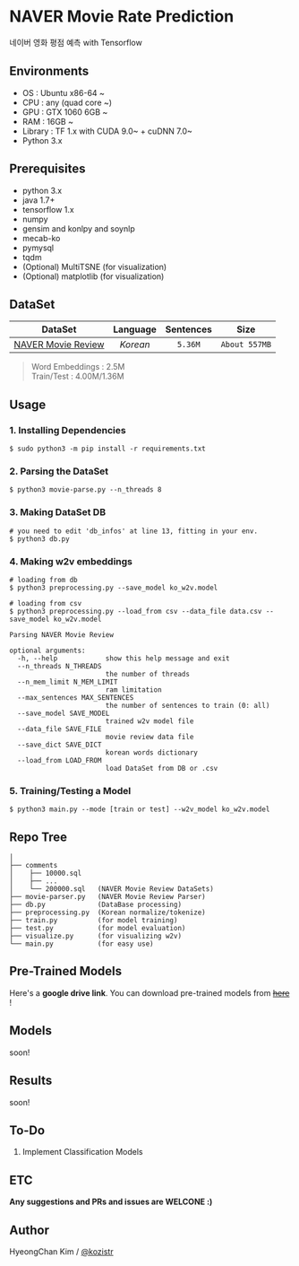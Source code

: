 # NAVER Movie Rate Prediction
네이버 영화 평점 예측 with Tensorflow

## Environments
* OS  : Ubuntu x86-64 ~
* CPU : any (quad core ~)
* GPU : GTX 1060 6GB ~
* RAM : 16GB ~
* Library : TF 1.x with CUDA 9.0~ + cuDNN 7.0~
* Python 3.x

## Prerequisites
* python 3.x
* java 1.7+
* tensorflow 1.x
* numpy
* gensim and konlpy and soynlp
* mecab-ko
* pymysql
* tqdm
* (Optional) MultiTSNE (for visualization)
* (Optional) matplotlib (for visualization)

## DataSet

| DataSet  |  Language  | Sentences | Size |
|:---:|:---:|:---:|:---:|
| [NAVER Movie Review](http://movie.naver.com) | *Korean* | ```5.36M``` | ```About 557MB``` | 

> Word Embeddings : 2.5M <br/>
> Train/Test : 4.00M/1.36M <br/>

## Usage
### 1. Installing Dependencies
    $ sudo python3 -m pip install -r requirements.txt
### 2. Parsing the DataSet
    $ python3 movie-parse.py --n_threads 8
### 3. Making DataSet DB
    # you need to edit 'db_infos' at line 13, fitting in your env.
    $ python3 db.py
### 4. Making w2v embeddings
    # loading from db
    $ python3 preprocessing.py --save_model ko_w2v.model

    # loading from csv
    $ python3 preprocessing.py --load_from csv --data_file data.csv --save_model ko_w2v.model
        
    Parsing NAVER Movie Review
    
    optional arguments:
      -h, --help            show this help message and exit
      --n_threads N_THREADS
                            the number of threads
      --n_mem_limit N_MEM_LIMIT
                            ram limitation
      --max_sentences MAX_SENTENCES
                            the number of sentences to train (0: all)
      --save_model SAVE_MODEL
                            trained w2v model file
      --data_file SAVE_FILE
                            movie review data file
      --save_dict SAVE_DICT
                            korean words dictionary
      --load_from LOAD_FROM
                            load DataSet from DB or .csv
### 5. Training/Testing a Model
    $ python3 main.py --mode [train or test] --w2v_model ko_w2v.model


## Repo Tree
```
│
├── comments
│    ├── 10000.sql
│    ├── ...
│    └── 200000.sql   (NAVER Movie Review DataSets)
├── movie-parser.py   (NAVER Movie Review Parser)
├── db.py             (DataBase processing)
├── preprocessing.py  (Korean normalize/tokenize)
├── train.py          (for model training)
├── test.py           (for model evaluation)
├── visualize.py      (for visualizing w2v)
└── main.py           (for easy use)
```

## Pre-Trained Models

Here's a **google drive link**. You can download pre-trained models from [~~here~~]() !

## Models

soon!

## Results

soon!

## To-Do
1. Implement Classification Models

## ETC

**Any suggestions and PRs and issues are WELCONE :)**

## Author
HyeongChan Kim / [@kozistr](http://kozistr.tech)
